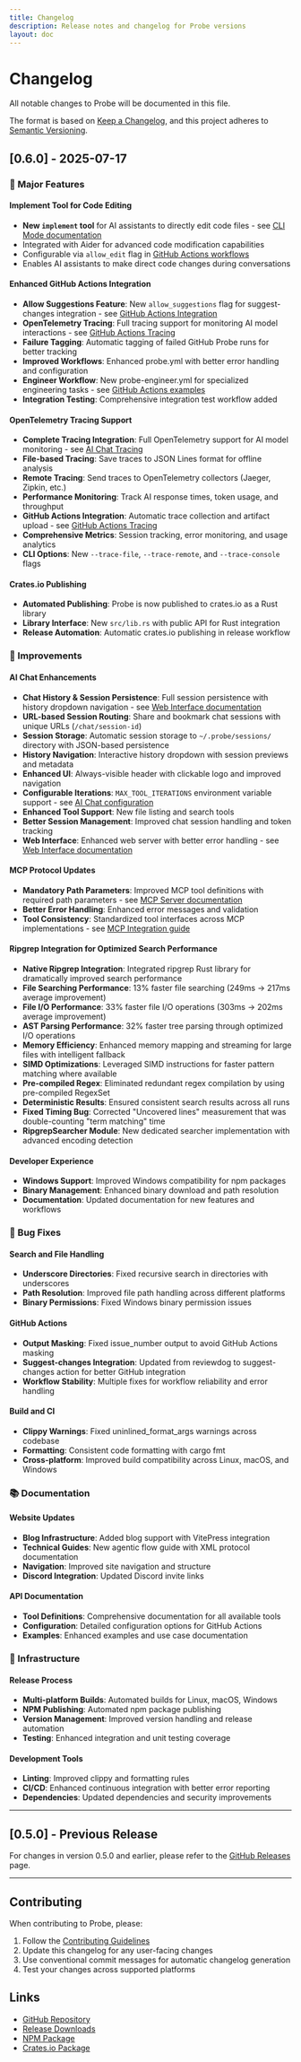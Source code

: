 ```yaml
---
title: Changelog
description: Release notes and changelog for Probe versions
layout: doc
---
```


# Changelog

All notable changes to Probe will be documented in this file.

The format is based on [Keep a Changelog](https://keepachangelog.com/en/1.0.0/),
and this project adheres to [Semantic Versioning](https://semver.org/spec/v2.0.0.html).

## [0.6.0] - 2025-07-17

### 🚀 Major Features

#### Implement Tool for Code Editing
- **New `implement` tool** for AI assistants to directly edit code files - see [CLI Mode documentation](./cli-mode.md#code-editing---allow-edit)
- Integrated with Aider for advanced code modification capabilities
- Configurable via `allow_edit` flag in [GitHub Actions workflows](./integrations/github-actions.md#code-modification-options)
- Enables AI assistants to make direct code changes during conversations

#### Enhanced GitHub Actions Integration
- **Allow Suggestions Feature**: New `allow_suggestions` flag for suggest-changes integration - see [GitHub Actions Integration](./integrations/github-actions.md#suggested-changes-allow_suggestions-true---recommended)
- **OpenTelemetry Tracing**: Full tracing support for monitoring AI model interactions - see [GitHub Actions Tracing](./integrations/github-actions.md#opentelemetry-tracing)
- **Failure Tagging**: Automatic tagging of failed GitHub Probe runs for better tracking
- **Improved Workflows**: Enhanced probe.yml with better error handling and configuration
- **Engineer Workflow**: New probe-engineer.yml for specialized engineering tasks - see [GitHub Actions examples](./integrations/github-actions.md#example-2-ai-engineer-code-editing-enabled)
- **Integration Testing**: Comprehensive integration test workflow added

#### OpenTelemetry Tracing Support
- **Complete Tracing Integration**: Full OpenTelemetry support for AI model monitoring - see [AI Chat Tracing](./ai-chat.md#opentelemetry-tracing)
- **File-based Tracing**: Save traces to JSON Lines format for offline analysis
- **Remote Tracing**: Send traces to OpenTelemetry collectors (Jaeger, Zipkin, etc.)
- **Performance Monitoring**: Track AI response times, token usage, and throughput
- **GitHub Actions Integration**: Automatic trace collection and artifact upload - see [GitHub Actions Tracing](./integrations/github-actions.md#opentelemetry-tracing)
- **Comprehensive Metrics**: Session tracking, error monitoring, and usage analytics
- **CLI Options**: New `--trace-file`, `--trace-remote`, and `--trace-console` flags

#### Crates.io Publishing
- **Automated Publishing**: Probe is now published to crates.io as a Rust library
- **Library Interface**: New `src/lib.rs` with public API for Rust integration
- **Release Automation**: Automatic crates.io publishing in release workflow

### 🔧 Improvements

#### AI Chat Enhancements
- **Chat History & Session Persistence**: Full session persistence with history dropdown navigation - see [Web Interface documentation](./web-interface.md#chat-history)
- **URL-based Session Routing**: Share and bookmark chat sessions with unique URLs (`/chat/session-id`)
- **Session Storage**: Automatic session storage to `~/.probe/sessions/` directory with JSON-based persistence
- **History Navigation**: Interactive history dropdown with session previews and metadata
- **Enhanced UI**: Always-visible header with clickable logo and improved navigation
- **Configurable Iterations**: `MAX_TOOL_ITERATIONS` environment variable support - see [AI Chat configuration](./ai-chat.md#configuration)
- **Enhanced Tool Support**: New file listing and search tools
- **Better Session Management**: Improved chat session handling and token tracking
- **Web Interface**: Enhanced web server with better error handling - see [Web Interface documentation](./web-interface.md)

#### MCP Protocol Updates
- **Mandatory Path Parameters**: Improved MCP tool definitions with required path parameters - see [MCP Server documentation](./mcp-server.md#available-tools)
- **Better Error Handling**: Enhanced error messages and validation
- **Tool Consistency**: Standardized tool interfaces across MCP implementations - see [MCP Integration guide](./mcp-integration.md)

#### Ripgrep Integration for Optimized Search Performance
- **Native Ripgrep Integration**: Integrated ripgrep Rust library for dramatically improved search performance
- **File Searching Performance**: 13% faster file searching (249ms → 217ms average improvement)
- **File I/O Performance**: 33% faster file I/O operations (303ms → 202ms average improvement)
- **AST Parsing Performance**: 32% faster tree parsing through optimized I/O operations
- **Memory Efficiency**: Enhanced memory mapping and streaming for large files with intelligent fallback
- **SIMD Optimizations**: Leveraged SIMD instructions for faster pattern matching where available
- **Pre-compiled Regex**: Eliminated redundant regex compilation by using pre-compiled RegexSet
- **Deterministic Results**: Ensured consistent search results across all runs
- **Fixed Timing Bug**: Corrected "Uncovered lines" measurement that was double-counting "term matching" time
- **RipgrepSearcher Module**: New dedicated searcher implementation with advanced encoding detection

#### Developer Experience
- **Windows Support**: Improved Windows compatibility for npm packages
- **Binary Management**: Enhanced binary download and path resolution
- **Documentation**: Updated documentation for new features and workflows

### 🐛 Bug Fixes

#### Search and File Handling
- **Underscore Directories**: Fixed recursive search in directories with underscores
- **Path Resolution**: Improved file path handling across different platforms
- **Binary Permissions**: Fixed Windows binary permission issues

#### GitHub Actions
- **Output Masking**: Fixed issue_number output to avoid GitHub Actions masking
- **Suggest-changes Integration**: Updated from reviewdog to suggest-changes action for better GitHub integration
- **Workflow Stability**: Multiple fixes for workflow reliability and error handling

#### Build and CI
- **Clippy Warnings**: Fixed uninlined_format_args warnings across codebase
- **Formatting**: Consistent code formatting with cargo fmt
- **Cross-platform**: Improved build compatibility across Linux, macOS, and Windows

### 📚 Documentation

#### Website Updates
- **Blog Infrastructure**: Added blog support with VitePress integration
- **Technical Guides**: New agentic flow guide with XML protocol documentation
- **Navigation**: Improved site navigation and structure
- **Discord Integration**: Updated Discord invite links

#### API Documentation
- **Tool Definitions**: Comprehensive documentation for all available tools
- **Configuration**: Detailed configuration options for GitHub Actions
- **Examples**: Enhanced examples and use case documentation

### 🔧 Infrastructure

#### Release Process
- **Multi-platform Builds**: Automated builds for Linux, macOS, Windows
- **NPM Publishing**: Automated npm package publishing
- **Version Management**: Improved version handling and release automation
- **Testing**: Enhanced integration and unit testing coverage

#### Development Tools
- **Linting**: Improved clippy and formatting rules
- **CI/CD**: Enhanced continuous integration with better error reporting
- **Dependencies**: Updated dependencies and security improvements

---

## [0.5.0] - Previous Release

For changes in version 0.5.0 and earlier, please refer to the [GitHub Releases](https://github.com/buger/probe/releases) page.

---

## Contributing

When contributing to Probe, please:

1. Follow the [Contributing Guidelines](https://github.com/buger/probe/blob/main/CONTRIBUTING.md)
2. Update this changelog for any user-facing changes
3. Use conventional commit messages for automatic changelog generation
4. Test your changes across supported platforms

## Links

- [GitHub Repository](https://github.com/buger/probe)
- [Release Downloads](https://github.com/buger/probe/releases)
- [NPM Package](https://www.npmjs.com/package/@buger/probe)
- [Crates.io Package](https://crates.io/crates/probe)
